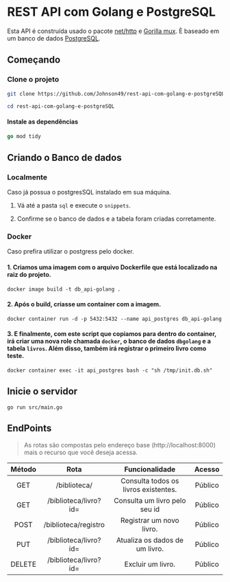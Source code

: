 # REST API com Golang e PostgreSQL

Esta API é construída usado o pacote [net/http](https://pkg.go.dev/net/http) e [Gorilla mux](https://github.com/gorilla/mux). È baseado em um banco de dados [PostgreSQL](https://www.postgresql.org/).

## Começando

### Clone o projeto

```bash
git clone https://github.com/Johnson49/rest-api-com-golang-e-postgreSQL
```

```powershell
cd rest-api-com-golang-e-postgreSQL
```

####  Instale as dependências

```go 
go mod tidy
```


## Criando o Banco de dados

### Localmente

Caso já possua o postgresSQL instalado em sua máquina.

1. Vá até a pasta `sql` e execute o `snippets`.

2. Confirme se o banco de dados e a tabela foram criadas corretamente.

### Docker

Caso prefira utilizar o postgress pelo docker.

#### 1. Criamos uma imagem com o arquivo Dockerfile que está localizado na raiz do projeto.

`docker image build -t db_api-golang .`

#### 2. Após o build, criasse um container com a imagem.

`docker container run -d -p 5432:5432 --name api_postgres db_api-golang`

#### 3. E finalmente, com este script que copiamos para dentro do container, irá criar uma nova role chamada `docker`, o banco de dados `dbgolang` e a tabela `livros`. Além disso, também irá registrar o primeiro livro como teste.

`docker container exec -it api_postgres bash -c "sh /tmp/init.db.sh"`


##  Inicie o servidor 

`go run src/main.go`


## EndPoints

> As rotas são compostas pelo endereço base (http://localhost:8000) mais o recurso que você deseja acessa.

|Método|Rota| Funcionalidade| Acesso |
|:-------:|:-----:|:------:|:------:|
|GET | /biblioteca/ | Consulta todos os livros existentes.| Público |
|GET |  /biblioteca/livro?id= | Consulta um livro pelo seu id| Público |
|POST | /biblioteca/registro | Registrar um novo livro. | Público |
| PUT | /biblioteca/livro?id= | Atualiza os dados de um livro.| Público |
| DELETE | /biblioteca/livro?id= |  Excluir um livro. | Público |

